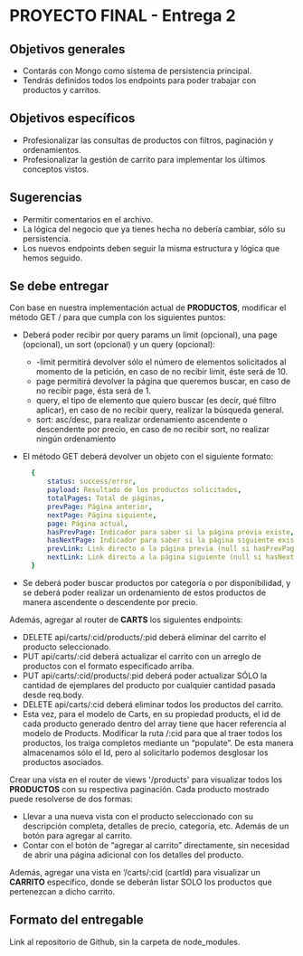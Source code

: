 # **PROYECTO FINAL - Entrega 2**

## **Objetivos generales**

- Contarás con Mongo como sistema de persistencia principal.
- Tendrás definidos todos los endpoints para poder trabajar con productos y carritos.

## **Objetivos específicos**

- Profesionalizar las consultas de productos con filtros, paginación y ordenamientos.
- Profesionalizar la gestión de carrito para implementar los últimos conceptos vistos.

## **Sugerencias**

- Permitir comentarios en el archivo.
- La lógica del negocio que ya tienes hecha no debería cambiar, sólo su persistencia.
- Los nuevos endpoints deben seguir la misma estructura y lógica que hemos seguido.

## **Se debe entregar**

Con base en nuestra implementación actual de **PRODUCTOS**, modificar el método GET / para que cumpla con los siguientes puntos:

- Deberá poder recibir por query params un limit (opcional), una page (opcional), un sort (opcional) y un query (opcional):
  - -limit permitirá devolver sólo el número de elementos solicitados al momento de la petición, en caso de no recibir limit, éste será de 10.
  - page permitirá devolver la página que queremos buscar, en caso de no recibir page, ésta será de 1.
  - query, el tipo de elemento que quiero buscar (es decir, qué filtro aplicar), en caso de no recibir query, realizar la búsqueda general.
  - sort: asc/desc, para realizar ordenamiento ascendente o descendente por precio, en caso de no recibir sort, no realizar ningún ordenamiento

- El método GET deberá devolver un objeto con el siguiente formato:

  ```yaml
    {
        status: success/error,
        payload: Resultado de los productos solicitados,
        totalPages: Total de páginas,
        prevPage: Página anterior,
        nextPage: Página siguiente,
        page: Página actual,
        hasPrevPage: Indicador para saber si la página previa existe,
        hasNextPage: Indicador para saber si la página siguiente existe,
        prevLink: Link directo a la página previa (null si hasPrevPage=false),
        nextLink: Link directo a la página siguiente (null si hasNextPage=false)
    }
  ```
  
- Se deberá poder buscar productos por categoría o por disponibilidad, y se deberá poder realizar un ordenamiento de estos productos de manera ascendente o descendente por precio.

Además, agregar al router de **CARTS** los siguientes endpoints:

- DELETE api/carts/:cid/products/:pid deberá eliminar del carrito el producto seleccionado.
- PUT api/carts/:cid deberá actualizar el carrito con un arreglo de productos con el formato especificado arriba.
- PUT api/carts/:cid/products/:pid deberá poder actualizar SÓLO la cantidad de ejemplares del producto por cualquier cantidad pasada desde req.body.
- DELETE api/carts/:cid deberá eliminar todos los productos del carrito.
- Esta vez, para el modelo de Carts, en su propiedad products, el id de cada producto generado dentro del array tiene que hacer referencia al modelo de Products. Modificar la ruta /:cid para que al traer todos los productos, los traiga completos mediante un “populate”. De esta manera almacenamos sólo el Id, pero al solicitarlo podemos desglosar los productos asociados.

Crear una vista en el router de views '/products' para visualizar todos los **PRODUCTOS** con su respectiva paginación. Cada producto mostrado puede resolverse de dos formas:

- Llevar a una nueva vista con el producto seleccionado con su descripción completa, detalles de precio, categoría, etc. Además de un botón para agregar al carrito.
- Contar con el botón de “agregar al carrito” directamente, sin necesidad de abrir una página adicional con los detalles del producto.

Además, agregar una vista en ‘/carts/:cid (cartId) para visualizar un **CARRITO** específico, donde se deberán listar SOLO los productos que pertenezcan a dicho carrito.

## **Formato del entregable**

Link al repositorio de Github, sin la carpeta de node_modules.
